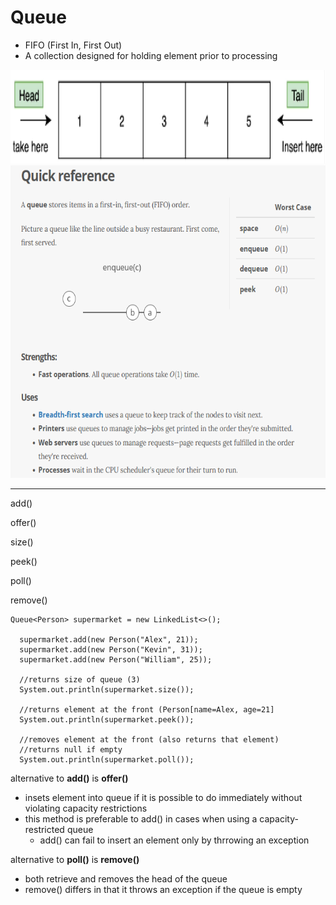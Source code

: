 # Queue

- FIFO (First In, First Out)
- A collection designed for holding element prior to processing

<img src="queue.PNG" height="150">

<img src="QueueQuickRef.PNG" height="500">

--------------------------
add()

offer()

size()

peek()

poll()

remove()



```
Queue<Person> supermarket = new LinkedList<>();

  supermarket.add(new Person("Alex", 21));
  supermarket.add(new Person("Kevin", 31));
  supermarket.add(new Person("William", 25));

  //returns size of queue (3)
  System.out.println(supermarket.size());

  //returns element at the front (Person[name=Alex, age=21]
  System.out.println(supermarket.peek());

  //removes element at the front (also returns that element)
  //returns null if empty
  System.out.println(supermarket.poll());
```

alternative to **add()** is **offer()**
-  insets element into queue if it is possible to do immediately without violating capacity restrictions
-  this method is preferable to add() in cases when using a capacity-restricted queue
    -  add() can fail to insert an element only by thrrowing an exception 


alternative to **poll()** is **remove()**
-  both retrieve and removes the head of the queue
-  remove() differs in that it throws an exception if the queue is empty
